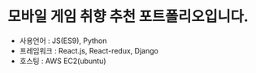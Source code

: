 # 모바일 게임 취향 추천 포트폴리오입니다.

+ 사용언어 : JS(ES9), Python
+ 프레임워크 : React.js, React-redux, Django
+ 호스팅 : AWS EC2(ubuntu)
